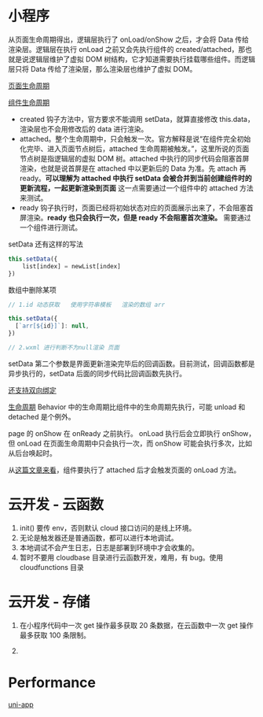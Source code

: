 # 小程序

从页面生命周期得出，逻辑层执行了 onLoad/onShow 之后，才会将 Data 传给渲染层。逻辑层在执行 onLoad 之前又会先执行组件的 created/attached，那也就是说逻辑层维护了虚拟 DOM 树结构，它才知道需要执行挂载哪些组件。而逻辑层只将 Data 传给了渲染层，那么渲染层也维护了虚拟 DOM。

[页面生命周期](https://developers.weixin.qq.com/miniprogram/dev/framework/app-service/page-life-cycle.html)

[组件生命周期](https://developers.weixin.qq.com/miniprogram/dev/framework/custom-component/lifetimes.html)

- created 钩子方法中，官方要求不能调用 setData，就算直接修改 this.data，渲染层也不会用修改后的 data 进行渲染。
- attached。整个生命周期中，只会触发一次。官方解释是说“在组件完全初始化完毕、进入页面节点树后，attached 生命周期被触发。”，这里所说的页面节点树是指逻辑层的虚拟 DOM 树。attached 中执行的同步代码会阻塞首屏渲染，也就是说首屏是在 attached 中以更新后的 Data 为准。先 attach 再 ready。**可以理解为 attached 中执行 setData 会被合并到当前创建组件时的更新流程，一起更新渲染到页面** 这一点需要通过一个组件中的 attached 方法来测试。
- ready 钩子执行时，页面已经将初始状态对应的页面展示出来了，不会阻塞首屏渲染。**ready 也只会执行一次，但是 ready 不会阻塞首次渲染。** 需要通过一个组件进行测试。

setData 还有这样的写法

```js
this.setData({
    list[index] = newList[index]
})
```

数组中删除某项

```js
// 1.id 动态获取   使用字符串模板   渲染的数组 arr

this.setData({
  [`arr[${id}]`]: null,
})

// 2.wxml 进行判断不为null渲染 页面
```

setData 第二个参数是界面更新渲染完毕后的回调函数。目前测试，回调函数都是异步执行的，setData 后面的同步代码比回调函数先执行。

[还支持双向绑定](https://developers.weixin.qq.com/miniprogram/dev/framework/view/two-way-bindings.html)

[生命周期](https://developers.weixin.qq.com/community/develop/article/doc/000002e9b647c833cab9ef81f51c13)
Behavior 中的生命周期比组件中的生命周期先执行，可能 unload 和 detached 是个例外。

page 的 onShow 在 onReady 之前执行。
onLoad 执行后会立即执行 onShow，但 onLoad 在页面生命周期中只会执行一次，而 onShow 可能会执行多次，比如从后台唤起时。

从[这篇文章来看](https://cloud.tencent.com/developer/article/1667349)，组件要执行了 attached 后才会触发页面的 onLoad 方法。

# 云开发 - 云函数

1. init() 要传 env，否则默认 cloud 接口访问的是线上环境。
2. 无论是触发器还是普通函数，都可以进行本地调试。
3. 本地调试不会产生日志，日志是部署到环境中才会收集的。
4. 暂时不要用 cloudbase 目录进行云函数开发，难用，有 bug。使用 cloudfunctions 目录

# 云开发 - 存储

1. 在小程序代码中一次 get 操作最多获取 20 条数据，在云函数中一次 get 操作最多获取 100 条限制。

2.

# Performance

[uni-app](https://uniapp.dcloud.io/performance)
